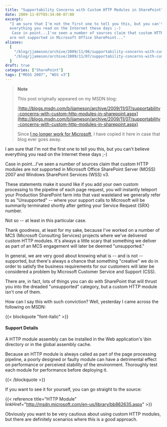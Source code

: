 ```yaml
---
title: "Supportability Concerns with Custom HTTP Modules in SharePoint"
date: 2009-11-07T05:34:00-07:00
excerpt:
  "I am sure that I'm not the first one to tell you this, but you can't believe
  everything you read on the Internet these days ;-) 
   Case in point...I've seen a number of sources claim that custom HTTP modules
  are not supported in Microsoft Office SharePoint..."
aliases:
  [
    "/blog/jjameson/archive/2009/11/06/supportability-concerns-with-custom-http-modules-in-sharepoint.aspx",
    "/blog/jjameson/archive/2009/11/07/supportability-concerns-with-custom-http-modules-in-sharepoint.aspx",
  ]
draft: true
categories: ["SharePoint"]
tags: ["MOSS 2007", "WSS v3"]
---
```


> **Note**
>
> This post originally appeared on my MSDN blog:
>
> [http://blogs.msdn.com/b/jjameson/archive/2009/11/07/supportability-concerns-with-custom-http-modules-in-sharepoint.aspx](http://blogs.msdn.com/b/jjameson/archive/2009/11/07/supportability-concerns-with-custom-http-modules-in-sharepoint.aspx)
>
> Since
> [I no longer work for Microsoft](/blog/jjameson/2011/09/02/last-day-with-microsoft),
> I have copied it here in case that blog ever goes away.

I am sure that I'm not the first one to tell you this, but you can't believe
everything you read on the Internet these days ;-)

Case in point...I've seen a number of sources claim that custom HTTP modules are
not supported in Microsoft Office SharePoint Server (MOSS) 2007 and Windows
SharePoint Services (WSS) v3.

These statements make it sound like if you add your own custom processing to the
pipeline of each page request, you will instantly teleport your Production
SharePoint farm into that vast wasteland we generally refer to as "Unsupported"
-- where your support calls to Microsoft will be summarily terminated shortly
after getting your Service Request (SRX) number.

Not so -- at least in this particular case.

Thank goodness, at least for my sake, because I've worked on a number of MCS
(Microsoft Consulting Services) projects where we've delivered custom HTTP
modules. It's always a little scary that something we deliver as part of an MCS
engagement will later be deemed "unsupported."

In general, we are very good about knowing what is -- and is not -- supported,
but there's always a chance that something "creative" we do in order to satisfy
the business requirements for our customers will later be considered a problem
by Microsoft Customer Service and Support (CSS).

There are, in fact, lots of things you can do with SharePoint that will thrust
you into the dreaded "unsupported" category, but a custom HTTP module isn't one
of them.

How can I say this with such conviction? Well, yesterday I came across the
following on MSDN:

{{< blockquote "font-italic" >}}

#### Support Details

A HTTP module assembly can be installed in the Web application's \bin directory
or in the global assembly cache.

Because an HTTP module is always called as part of the page processing pipeline,
a poorly designed or faulty module can have a detrimental effect on performance
or perceived stability of the environment. Thoroughly test each module for
performance before deploying it.

{{< /blockquote >}}

If you want to see it for yourself, you can go straight to the source:

{{< reference title="HTTP Module"
linkHref="http://msdn.microsoft.com/en-us/library/bb862635.aspx" >}}

Obviously you want to be very cautious about using custom HTTP modules, but
there are definitely scenarios where this is a good approach.

